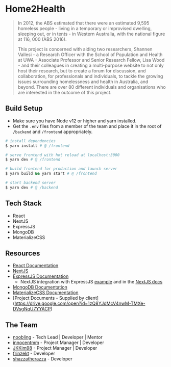 # Home2Health

> In 2012, the ABS estimated that there were an estimated 9,595 homeless people - living in a temporary or improvised dwelling, sleeping out, or in tents - in Western Australia, with the national figure at 116, 000 (ABS 2016).  
>
> This project is concerned with aiding two researchers, Shannen Vallesi - a Research Officer with the School of Population and Health at UWA - Associate Professor and Senior Research Fellow, Lisa Wood -  and their colleagues in creating a multi-purpose website to not only host their research, but to create a forum for discussion, and collaboration, for professionals and individuals, to tackle the growing issues surrounding homelessness and health in Australia, and beyond. There are over 80 different individuals and organisations who are interested in the outcome of this project.  

## Build Setup
* Make sure you have Node v12 or higher and yarn installed.
* Get the `.env` files from a member of the team and place it in the root of `/backend` and `/frontend` appropriately.

``` bash
# install dependencies
$ yarn install # @ /frontend

# serve frontend with hot reload at localhost:3000
$ yarn dev # @ /frontend

# build frontend for production and launch server
$ yarn build && yarn start # @ /frontend

# start backend server
$ yarn dev # @ /backend
```

## Tech Stack

* React
* NextJS
* ExpressJS
* MongoDB
* MaterializeCSS

## Resources

* [React Documentation](https://reactjs.org/docs/getting-started.html)
* [NextJS](https://nextjs.org/docs)
* [ExpressJS Documentation](https://expressjs.com/)
  * NextJS integration with ExpressJS [example](https://github.com/zeit/next.js/tree/master/examples/custom-server-express) and in the [NextJS docs](https://nextjs.org/docs#custom-server-and-routing)
* [MongoDB Documentation](https://docs.mongodb.com/guides/)
* [MaterializeCSS Documentation](https://materializecss.com/)
* [Project Documents - Supplied by client] (https://drive.google.com/open?id=1zQ8YJdMcV4nwM-TMXe-DVsgNqU7YYACP)

## The Team

* [noobling](https://github.com/noobling) - Tech Lead | Developer | Mentor
* [innocentmm](https://github.com/innocentmm) - Project Manager | Developer
* [JKKim98](https://github.com/JKKim98) - Project Manager | Developer
* [frinzekt](https://github.com/frinzekt) - Developer
* [shazzatherazza](https://github.com/shazzatherazza) - Developer
